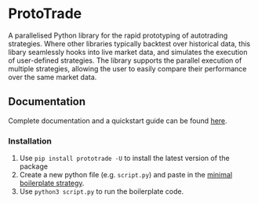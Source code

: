 # ProtoTrade

A parallelised Python library for the rapid prototyping of autotrading strategies. Where other libraries typically backtest over historical data, this libary seamlessly hooks into live market data, and simulates the execution of user-defined strategies. The library supports the parallel execution of multiple strategies, allowing the user to easily compare their performance over the same market data.

## Documentation

Complete documentation and a quickstart guide can be found [here](https://scott943.github.io/Prototrade_Docs/quickstart.html).
                    
### Installation

1. Use `pip install prototrade -U` to install the latest version of the package
2. Create a new python file (e.g. `script.py`) and paste in the [minimal boilerplate strategy](<https://scott943.github.io/Prototrade_Docs/_modules/example_strategies/minimal_boilerplate.html#main>).
3. Use `python3 script.py` to run the boilerplate code. 
